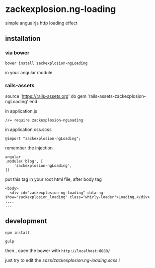 # zackexplosion.ng-loading
simple angualrjs http loading effect


## installation

### via bower

```
bower install zackexplosion-ngLoading
```

in your angular module


### rails-assets

source 'https://rails-assets.org' do
  gem 'rails-assets-zackexplosion-ngLoading'
end

in application.js

```
//= require zackexplosion-ngLoading
```

in application.css.scss

```
@import "zackexplosion-ngLoading";
```


remember the injection

```
angular
.module('blog', [
    'zackexplosion-ngLoading',
])
```

put this tag in your root html file, after body tag

```
<body>
  <div id="zackexplosion-ng-loading" data-ng-show="zackexplosion_loading" class="whirly-loader">Loading…</div>
....
...

```




## development
```
npm install
```

```
gulp
```


then , open the bower with `http://localhost:8080/`


just try to edit the *sass/zackexplosion.ng-loading.scss* !
